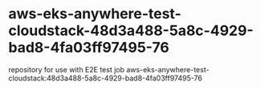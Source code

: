# aws-eks-anywhere-test-cloudstack-48d3a488-5a8c-4929-bad8-4fa03ff97495-76
repository for use with E2E test job aws-eks-anywhere-test-cloudstack:48d3a488-5a8c-4929-bad8-4fa03ff97495-76
